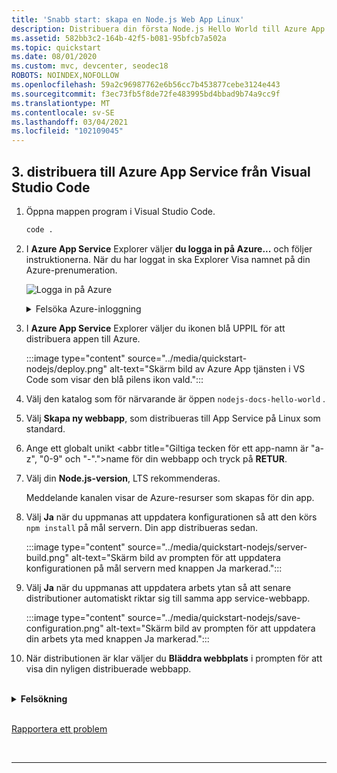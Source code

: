 ```yaml
---
title: 'Snabb start: skapa en Node.js Web App Linux'
description: Distribuera din första Node.js Hello World till Azure App Service på några minuter.
ms.assetid: 582bb3c2-164b-42f5-b081-95bfcb7a502a
ms.topic: quickstart
ms.date: 08/01/2020
ms.custom: mvc, devcenter, seodec18
ROBOTS: NOINDEX,NOFOLLOW
ms.openlocfilehash: 59a2c96987762e6b56cc7b453877cebe3124e443
ms.sourcegitcommit: f3ec73fb5f8de72fe483995bd4bbad9b74a9cc9f
ms.translationtype: MT
ms.contentlocale: sv-SE
ms.lasthandoff: 03/04/2021
ms.locfileid: "102109045"
---
```

<!-- default for linux -->

## <a name="3-deploy-to-azure-app-service-from-visual-studio-code"></a>3. distribuera till Azure App Service från Visual Studio Code

1. Öppna mappen program i Visual Studio Code.

    ```bash
    code .
    ```

1. I **Azure App Service** Explorer väljer **du logga in på Azure...** och följer instruktionerna. När du har loggat in ska Explorer Visa namnet på din Azure-prenumeration.

    ![Logga in på Azure](../media/quickstart-nodejs/sign-in.png)
    <br>
    <details>
    <summary>Felsöka Azure-inloggning</summary>
    
    Om du ser felet **"det går inte att hitta en prenumeration med namnet [prenumerations-ID]"** när du loggar in på Azure kan det bero på att du är bakom en proxyserver och inte kan komma åt Azure-API: et. Konfigurera `HTTP_PROXY` och `HTTPS_PROXY` miljövariabler med din proxyinformation i terminalen med hjälp av `export` .
    
    ```bash
    export HTTPS_PROXY=https://username:password@proxy:8080
    export HTTP_PROXY=http://username:password@proxy:8080
    ```

    [Rapportera ett problem](https://www.research.net/r/PWZWZ52?tutorial=node-deployment-azure-app-service&step=deploy-app)


1. I **Azure App Service** Explorer väljer du ikonen blå UPPIL för att distribuera appen till Azure. 

    :::image type="content" source="../media/quickstart-nodejs/deploy.png" alt-text="Skärm bild av Azure App tjänsten i VS Code som visar den blå pilens ikon vald.":::

1. Välj den katalog som för närvarande är öppen `nodejs-docs-hello-world` .

1. Välj **Skapa ny webbapp**, som distribueras till App Service på Linux som standard.

1. Ange ett globalt unikt <abbr title="Giltiga tecken för ett app-namn är "a-z", "0-9" och "-".">name</abbr> för din webbapp och tryck på **RETUR**. 

1. Välj din **Node.js-version**, LTS rekommenderas.

    Meddelande kanalen visar de Azure-resurser som skapas för din app.

1. Välj **Ja** när du uppmanas att uppdatera konfigurationen så att den körs `npm install` på mål servern. Din app distribueras sedan.

    :::image type="content" source="../media/quickstart-nodejs/server-build.png" alt-text="Skärm bild av prompten för att uppdatera konfigurationen på mål servern med knappen Ja markerad.":::

1. Välj **Ja** när du uppmanas att uppdatera arbets ytan så att senare distributioner automatiskt riktar sig till samma app service-webbapp. 

    :::image type="content" source="../media/quickstart-nodejs/save-configuration.png" alt-text="Skärm bild av prompten för att uppdatera din arbets yta med knappen Ja markerad.":::




1. När distributionen är klar väljer du **Bläddra webbplats** i prompten för att visa din nyligen distribuerade webbapp.

<br/>
<details>
<summary><strong>Felsökning</strong></summary>

Kontrol lera följande om du inte kunde utföra de här stegen:

* Se till att ditt program lyssnar på porten som tillhandahålls av PORT miljö variabeln: `process.env.PORT` .

* Om du ser felet **"du har inte behörighet att visa den här katalogen eller sidan."**, kunde programmet antagligen inte starta korrekt. Granska logg resultatet för att hitta och åtgärda felet. 

</details>

<br>

[Rapportera ett problem](https://www.research.net/r/PWZWZ52?tutorial=node-deployment-azure-app-service&prepare-your-environment)


<br/>
<hr/>


